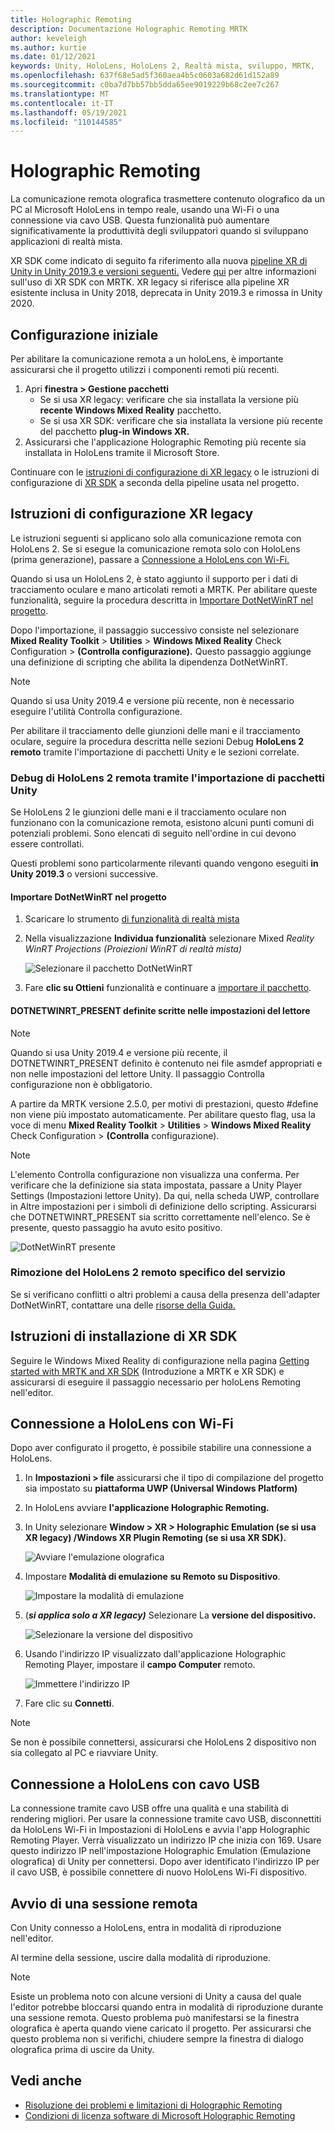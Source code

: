 ```yaml
---
title: Holographic Remoting
description: Documentazione Holographic Remoting MRTK
author: keveleigh
ms.author: kurtie
ms.date: 01/12/2021
keywords: Unity, HoloLens, HoloLens 2, Realtà mista, sviluppo, MRTK,
ms.openlocfilehash: 637f68e5ad5f360aea4b5c0603a682d61d152a89
ms.sourcegitcommit: c0ba7d7bb57bb5dda65ee9019229b68c2ee7c267
ms.translationtype: MT
ms.contentlocale: it-IT
ms.lasthandoff: 05/19/2021
ms.locfileid: "110144585"
---
```

# <a name="holographic-remoting"></a>Holographic Remoting

La comunicazione remota olografica trasmettere contenuto olografico da un PC al Microsoft HoloLens in tempo reale, usando una Wi-Fi o una connessione via cavo USB. Questa funzionalità può aumentare significativamente la produttività degli sviluppatori quando si sviluppano applicazioni di realtà mista.

XR SDK come indicato di seguito fa riferimento alla nuova [pipeline XR di Unity in Unity 2019.3 e versioni seguenti.](https://blogs.unity3d.com/2020/01/24/unity-xr-platform-updates/) Vedere [qui](../../configuration/getting-started-with-mrtk-and-xrsdk.md) per altre informazioni sull'uso di XR SDK con MRTK. XR legacy si riferisce alla pipeline XR esistente inclusa in Unity 2018, deprecata in Unity 2019.3 e rimossa in Unity 2020.

## <a name="initial-setup"></a>Configurazione iniziale

Per abilitare la comunicazione remota a un holoLens, è importante assicurarsi che il progetto utilizzi i componenti remoti più recenti.

1. Apri **finestra > Gestione pacchetti**
    - Se si usa XR legacy: verificare che sia installata la versione più **recente Windows Mixed Reality** pacchetto.
    - Se si usa XR SDK: verificare che sia installata la versione più recente del pacchetto **plug-in Windows XR.**
1. Assicurarsi che l'applicazione Holographic Remoting più recente sia installata in HoloLens tramite il Microsoft Store.

Continuare con le [istruzioni di configurazione di XR legacy](#legacy-xr-setup-instructions) o le istruzioni di configurazione di [XR SDK](#xr-sdk-setup-instructions) a seconda della pipeline usata nel progetto.

## <a name="legacy-xr-setup-instructions"></a>Istruzioni di configurazione XR legacy

Le istruzioni seguenti si applicano solo alla comunicazione remota con HoloLens 2. Se si esegue la comunicazione remota solo con HoloLens (prima generazione), passare a [Connessione a HoloLens con Wi-Fi.](#connecting-to-the-hololens-with-wi-fi)

Quando si usa un HoloLens 2, è stato aggiunto il supporto per i dati di tracciamento oculare e mano articolati remoti a MRTK. Per abilitare queste funzionalità, seguire la procedura descritta in [Importare DotNetWinRT nel progetto](#import-dotnetwinrt-into-the-project).

Dopo l'importazione, il passaggio successivo consiste nel selezionare **Mixed Reality Toolkit**  >  **Utilities**  >  **Windows Mixed Reality** Check Configuration  >  **(Controlla configurazione).** Questo passaggio aggiunge una definizione di scripting che abilita la dipendenza DotNetWinRT.

> [!NOTE]
> Quando si usa Unity 2019.4 e versione più recente, non è necessario eseguire l'utilità Controlla configurazione.

Per abilitare il tracciamento delle giunzioni delle mani e il tracciamento oculare, seguire la procedura descritta nelle sezioni Debug **HoloLens 2 remoto** tramite l'importazione di pacchetti Unity e le sezioni correlate.

### <a name="debugging-hololens-2-remoting-via-unity-package-import"></a>Debug di HoloLens 2 remota tramite l'importazione di pacchetti Unity

Se HoloLens 2 le giunzioni delle mani e il tracciamento oculare non funzionano con la comunicazione remota, esistono alcuni punti comuni di potenziali problemi. Sono elencati di seguito nell'ordine in cui devono essere controllati.

Questi problemi sono particolarmente rilevanti quando vengono eseguiti **in Unity 2019.3** o versioni successive.

#### <a name="import-dotnetwinrt-into-the-project"></a>Importare DotNetWinRT nel progetto

1. Scaricare lo strumento [di funzionalità di realtà mista](https://aka.ms/MRFeatureTool)

1. Nella visualizzazione **Individua funzionalità** selezionare Mixed *Reality WinRT Projections (Proiezioni WinRT di realtà mista)*

    ![Selezionare il pacchetto DotNetWinRT](../images/tools/remoting/SelectDotNetWinRT.png)

1. Fare **clic su Ottieni** funzionalità e continuare a [importare il pacchetto](/windows/mixed-reality/develop/unity/welcome-to-mr-feature-tool#3-importing-feature-packages).

#### <a name="dotnetwinrt_present-define-written-into-player-settings"></a>DOTNETWINRT_PRESENT definite scritte nelle impostazioni del lettore

> [!NOTE]
> Quando si usa Unity 2019.4 e versione più recente, il DOTNETWINRT_PRESENT definito è contenuto nei file asmdef appropriati e non nelle impostazioni del lettore Unity. Il passaggio Controlla configurazione non è obbligatorio.

A partire da MRTK versione 2.5.0, per motivi di prestazioni, questo #define non viene più impostato automaticamente. Per abilitare questo flag, usa la voce di menu **Mixed Reality Toolkit**  >  **Utilities**  >  **Windows Mixed Reality** Check Configuration  >  **(Controlla** configurazione).

> [!Note]
> L'elemento Controlla configurazione non visualizza una conferma. Per verificare che la definizione sia stata impostata, passare a Unity Player Settings (Impostazioni lettore Unity). Da qui, nella scheda UWP, controllare in Altre impostazioni per i simboli di definizione dello scripting. Assicurarsi che DOTNETWINRT_PRESENT sia scritto correttamente nell'elenco. Se è presente, questo passaggio ha avuto esito positivo.

![DotNetWinRT presente](../images/tools/remoting/DotNetWinRTPresent.png)

### <a name="removing-hololens-2-specific-remoting-support"></a>Rimozione del HoloLens 2 remoto specifico del servizio

Se si verificano conflitti o altri problemi a causa della presenza dell'adapter DotNetWinRT, contattare una delle [risorse della Guida.](../../index.md#getting-help)

## <a name="xr-sdk-setup-instructions"></a>Istruzioni di installazione di XR SDK

Seguire le Windows Mixed Reality di configurazione nella pagina [Getting started with MRTK and XR SDK](../../configuration/getting-started-with-mrtk-and-xrsdk.md#windows-mixed-reality) (Introduzione a MRTK e XR SDK) e assicurarsi di eseguire il passaggio necessario per holoLens Remoting nell'editor.

## <a name="connecting-to-the-hololens-with-wi-fi"></a>Connessione a HoloLens con Wi-Fi

Dopo aver configurato il progetto, è possibile stabilire una connessione a HoloLens.

1. In **Impostazioni > file** assicurarsi che il tipo di compilazione del progetto sia impostato su **piattaforma UWP (Universal Windows Platform)**
1. In HoloLens avviare **l'applicazione Holographic Remoting.**
1. In Unity selezionare **Window > XR > Holographic Emulation (se si usa XR legacy) /Windows XR Plugin Remoting (se si usa XR SDK).**

    ![Avviare l'emulazione olografica](../images/tools/remoting/StartHolographicEmulation.png)

1. Impostare **Modalità di emulazione** **su Remoto su Dispositivo**.

    ![Impostare la modalità di emulazione](../images/tools/remoting/SelectEmulationMode.png)

1. (**_si applica solo a XR legacy)_** Selezionare La **versione del dispositivo.**

    ![Selezionare la versione del dispositivo](../images/tools/remoting/SelectDeviceVersion.png)

1. Usando l'indirizzo IP visualizzato dall'applicazione Holographic Remoting Player, impostare il **campo Computer** remoto.

    ![Immettere l'indirizzo IP](../images/tools/remoting/EnterIPAddress.png)

1. Fare clic su **Connetti**.

> [!NOTE]
> Se non è possibile connettersi, assicurarsi che HoloLens 2 dispositivo non sia collegato al PC e riavviare Unity.

## <a name="connecting-to-the-hololens-with-usb-cable"></a>Connessione a HoloLens con cavo USB

La connessione tramite cavo USB offre una qualità e una stabilità di rendering migliori. Per usare la connessione tramite cavo USB, disconnettiti da HoloLens Wi-Fi in Impostazioni di HoloLens e avvia l'app Holographic Remoting Player. Verrà visualizzato un indirizzo IP che inizia con 169. Usare questo indirizzo IP nell'impostazione Holographic Emulation (Emulazione olografica) di Unity per connettersi. Dopo aver identificato l'indirizzo IP per il cavo USB, è possibile connettere di nuovo HoloLens Wi-Fi dispositivo.

## <a name="starting-a-remoting-session"></a>Avvio di una sessione remota

Con Unity connesso a HoloLens, entra in modalità di riproduzione nell'editor.

Al termine della sessione, uscire dalla modalità di riproduzione.

> [!NOTE]
> Esiste un problema noto con alcune versioni di Unity a causa del quale l'editor potrebbe bloccarsi quando entra in modalità di riproduzione durante una sessione remota. Questo problema può manifestarsi se la finestra olografica è aperta quando viene caricato il progetto. Per assicurarsi che questo problema non si verifichi, chiudere sempre la finestra di dialogo olografica prima di uscire da Unity.

## <a name="see-also"></a>Vedi anche

- [Risoluzione dei problemi e limitazioni di Holographic Remoting](/windows/mixed-reality/holographic-remoting-troubleshooting)
- [Condizioni di licenza software di Microsoft Holographic Remoting](/legal/mixed-reality/microsoft-holographic-remoting-software-license-terms)